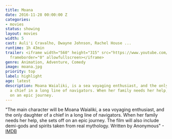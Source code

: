```yaml
---
title: Moana
date: 2016-11-28 00:00:00 Z
categories:
- movies
status: showing
layout: movies
width: 5
cast: Auli'i Cravalho, Dwayne Johnson, Rachel House ...
runtime: 1h 43min
trailer: <iframe width="560" height="315" src="https://www.youtube.com/embed/LKFuXETZUsI"
  frameborder="0" allowfullscreen></iframe>
genre: Animation, Adventure, Comedy
image: moana.jpg
priority: top
label: highlight
age: latest
description: Moana Waialiki, is a sea voyaging enthusiast, and the only daughter of
  a chief in a long line of navigators. When her family needs her help, she sets off
  on an epic journey.
---
```


"The main character will be Moana Waialiki, a sea voyaging enthusiast, and the only daughter of a chief in a long line of navigators. When her family needs her help, she sets off on an epic journey. The film will also include demi-gods and spirits taken from real mythology. Written by Anonymous" -<a href="http://www.imdb.com/title/tt3521164/?ref_=fn_al_tt_1">IMDB</a>
